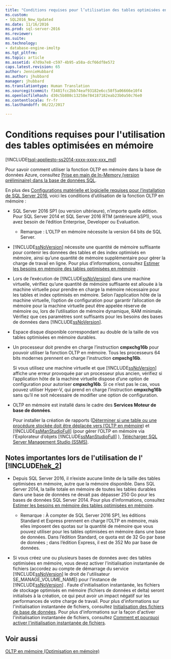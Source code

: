 ```yaml
---
title: "Conditions requises pour l’utilisation des tables optimisées en mémoire | Microsoft Docs"
ms.custom:
- SQL2016_New_Updated
ms.date: 11/16/2016
ms.prod: sql-server-2016
ms.reviewer: 
ms.suite: 
ms.technology:
- database-engine-imoltp
ms.tgt_pltfrm: 
ms.topic: article
ms.assetid: 47d9a7e8-c597-4b95-a58a-dcf66df8e572
caps.latest.revision: 65
author: JennieHubbard
ms.author: jhubbard
manager: jhubbard
ms.translationtype: Human Translation
ms.sourcegitcommit: f3481fcc2bb74eaf93182e6cc58f5a06666e10f4
ms.openlocfilehash: d30c5b808c13258e784187182eab23b0a50c76e0
ms.contentlocale: fr-fr
ms.lasthandoff: 06/22/2017

---
```

# <a name="requirements-for-using-memory-optimized-tables"></a>Conditions requises pour l'utilisation des tables optimisées en mémoire
[!INCLUDE[tsql-appliesto-ss2014-xxxx-xxxx-xxx_md](../../includes/tsql-appliesto-ss2014-xxxx-xxxx-xxx-md.md)]

  Pour savoir comment utiliser la fonction OLTP en mémoire dans la base de données Azure, consultez [Prise en main de In-Memory (version préliminaire) dans la base de données SQL](http://azure.microsoft.com/documentation/articles/sql-database-in-memory/).  
  
 En plus des [Configurations matérielle et logicielle requises pour l’installation de SQL Server 2016](../../sql-server/install/hardware-and-software-requirements-for-installing-sql-server.md), voici les conditions d’utilisation de la fonction OLTP en mémoire :  
  
-   SQL Server 2016 SP1 (ou version ultérieure), n’importe quelle édition. Pour SQL Server 2014 et SQL Server 2016 RTM (antérieure àSP1), vous avez besoin de l’édition Enterprise, Developer ou Evaluation.
    - Remarque : L’OLTP en mémoire nécessite la version 64 bits de SQL Server.  
  
-   [!INCLUDE[ssNoVersion](../../includes/ssnoversion-md.md)] nécessite une quantité de mémoire suffisante pour contenir les données des tables et des index optimisés en mémoire, ainsi qu’une quantité de mémoire supplémentaire pour gérer la charge de travail en ligne. Pour plus d’informations, consultez [Estimer les besoins en mémoire des tables optimisées en mémoire](../../relational-databases/in-memory-oltp/estimate-memory-requirements-for-memory-optimized-tables.md) .  

-   Lors de l’exécution de [!INCLUDE[ssNoVersion](../../includes/ssnoversion-md.md)] dans une machine virtuelle, vérifiez qu’une quantité de mémoire suffisante est allouée à la machine virtuelle pour prendre en charge la mémoire nécessaire pour les tables et index optimisés en mémoire. Selon l’application hôte de la machine virtuelle, l’option de configuration pour garantir l’allocation de mémoire pour la machine virtuelle peut être appelée réserve de mémoire ou, lors de l’utilisation de mémoire dynamique, RAM minimale. Vérifiez que ces paramètres sont suffisants pour les besoins des bases de données dans [!INCLUDE[ssNoVersion](../../includes/ssnoversion-md.md)].
  
-   Espace disque disponible correspondant au double de la taille de vos tables optimisées en mémoire durables.  
  
-   Un processeur doit prendre en charge l’instruction **cmpxchg16b** pour pouvoir utiliser la fonction OLTP en mémoire. Tous les processeurs 64 bits modernes prennent en charge l’instruction **cmpxchg16b**.  
  
     Si vous utilisez une machine virtuelle et que [!INCLUDE[ssNoVersion](../../includes/ssnoversion-md.md)] affiche une erreur provoquée par un processeur plus ancien, vérifiez si l’application hôte de la machine virtuelle dispose d’une option de configuration pour autoriser **cmpxchg16b**. Si ce n’est pas le cas, vous pouvez utiliser Hyper-V, qui prend en charge l’instruction **cmpxchg16b** sans qu’il ne soit nécessaire de modifier une option de configuration.  
  
-   OLTP en mémoire est installé dans le cadre des **Services Moteur de base de données**.  
  
     Pour installer la création de rapports ([Déterminer si une table ou une procédure stockée doit être déplacée vers l’OLTP en mémoire](../../relational-databases/in-memory-oltp/determining-if-a-table-or-stored-procedure-should-be-ported-to-in-memory-oltp.md)) et [!INCLUDE[ssManStudioFull](../../includes/ssmanstudiofull-md.md)] (pour gérer l’OLTP en mémoire via l’Explorateur d’objets [!INCLUDE[ssManStudioFull](../../includes/ssmanstudiofull-md.md)] ), [Télécharger SQL Server Management Studio (SSMS)](https://msdn.microsoft.com/library/mt238290.aspx).  
  
## <a name="important-notes-on-using-includehek2includeshek-2-mdmd"></a>Notes importantes lors de l'utilisation de l' [!INCLUDE[hek_2](../../includes/hek-2-md.md)]  
  
-   Depuis SQL Server 2016, il n’existe aucune limite de la taille des tables optimisées en mémoire, autre que la mémoire disponible. Dans SQL Server 2014, la taille totale en mémoire de toutes les tables durables dans une base de données ne devait pas dépasser 250 Go pour les bases de données SQL Server 2014. Pour plus d’informations, consultez [Estimer les besoins en mémoire des tables optimisées en mémoire](../../relational-databases/in-memory-oltp/estimate-memory-requirements-for-memory-optimized-tables.md).  
    - Remarque : À compter de SQL Server 2016 SP1, les éditions Standard et Express prennent en charge l’OLTP en mémoire, mais elles imposent des quotas sur la quantité de mémoire que vous pouvez utiliser pour les tables optimisées en mémoire dans une base de données. Dans l’édition Standard, ce quota est de 32 Go par base de données ; dans l’édition Express, il est de 352 Mo par base de données. 
  
-   Si vous créez une ou plusieurs bases de données avec des tables optimisées en mémoire, vous devez activer l'initialisation instantanée de fichiers (accordez au compte de démarrage du service [!INCLUDE[ssNoVersion](../../includes/ssnoversion-md.md)] le droit de l'utilisateur SE_MANAGE_VOLUME_NAME) pour l'instance de [!INCLUDE[ssNoVersion](../../includes/ssnoversion-md.md)] . Faute d'initialisation instantanée, les fichiers de stockage optimisés en mémoire (fichiers de données et delta) seront initialisés à la création, ce qui peut avoir un impact négatif sur les performances de votre charge de travail. Pour plus d'informations sur l'initialisation instantanée de fichiers, consultez [Initialisation des fichiers de base de données](http://msdn.microsoft.com/library/ms175935\(SQL.105\).aspx). Pour plus d'informations sur la façon d'activer l'initialisation instantanée de fichiers, consultez [Comment et pourquoi activer l'initialisation instantanée de fichiers](http://blogs.msdn.com/b/sql_pfe_blog/archive/2009/12/23/how-and-why-to-enable-instant-file-initialization.aspx).  
  
## <a name="see-also"></a>Voir aussi  
 [OLTP en mémoire &#40;Optimisation en mémoire&#41;](../../relational-databases/in-memory-oltp/in-memory-oltp-in-memory-optimization.md)  
  
  

